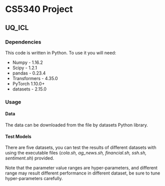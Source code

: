# CS5340 Project

## UQ_ICL

### Dependencies
This code is written in Python. To use it you will need:
- Numpy - 1.16.2
- Scipy - 1.2.1
- pandas - 0.23.4
- Transformers - 4.35.0
- PyTorch 1.10.0+
- datasets - 2.15.0

### Usage
#### Data
The data can be downloaded from the file by datasets Python library.

#### Test Models
There are five datasets, you can test the results of different datasets with using the executable files (*cola.sh, ag_news.sh, financial.sh, ssh.sh, sentiment.sh*) provided.

Note that the parameter value ranges are hyper-parameters, and different range 
may result different performance in different dataset, be sure to tune hyper-parameters carefully. 
